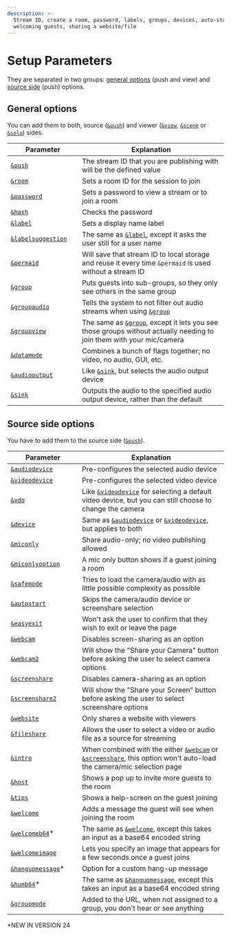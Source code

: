 ```yaml
---
description: >-
  Stream ID, create a room, password, labels, groups, devices, auto-start,
  welcoming guests, sharing a website/file
---
```


# Setup Parameters

They are separated in two groups: [general options](./#general-options) (push and view) and [source side](./#source-side-options) (push) options.

## General options

You can add them to both, source ([`&push`](../../source-settings/push.md)) and viewer ([`&view`](../view-parameters/view.md), [`&scene`](../view-parameters/scene.md) or [`&solo`](../mixer-scene-parameters/and-solo.md)) sides.

<table><thead><tr><th width="150">Parameter</th><th>Explanation</th></tr></thead><tbody><tr><td><a href="../../source-settings/push.md"><code>&#x26;push</code></a></td><td>The stream ID that you are publishing with will be the defined value</td></tr><tr><td><a href="../../general-settings/room.md"><code>&#x26;room</code></a></td><td>Sets a room ID for the session to join</td></tr><tr><td><a href="../../general-settings/password.md"><code>&#x26;password</code></a></td><td>Sets a password to view a stream or to join a room</td></tr><tr><td><a href="../../newly-added-parameters/and-hash.md"><code>&#x26;hash</code></a></td><td>Checks the password</td></tr><tr><td><a href="../../general-settings/label.md"><code>&#x26;label</code></a></td><td>Sets a display name label</td></tr><tr><td><a href="and-labelsuggestion.md"><code>&#x26;labelsuggestion</code></a></td><td>The same as <a href="../../general-settings/label.md"><code>&#x26;label</code></a>, except it asks the user still for a user name</td></tr><tr><td><a href="and-permaid.md"><code>&#x26;permaid</code></a></td><td>Will save that stream ID to local storage and reuse it every time <code>&#x26;permaid</code> is used without a stream ID</td></tr><tr><td><a href="../../general-settings/and-group.md"><code>&#x26;group</code></a></td><td>Puts guests into sub-groups, so they only see others in the same group</td></tr><tr><td><a href="../../general-settings/and-groupaudio.md"><code>&#x26;groupaudio</code></a></td><td>Tells the system to not filter out audio streams when using <a href="../../general-settings/and-group.md"><code>&#x26;group</code></a></td></tr><tr><td><a href="and-groupview.md"><code>&#x26;groupview</code></a></td><td>The same as <a href="../../general-settings/and-group.md"><code>&#x26;group</code></a>, except it lets you see those groups without actually needing to join them with your mic/camera</td></tr><tr><td><a href="../../newly-added-parameters/and-datamode.md"><code>&#x26;datamode</code></a></td><td>Combines a bunch of flags together; no video, no audio, GUI, etc.</td></tr><tr><td><a href="and-audiooutput.md"><code>&#x26;audiooutput</code></a></td><td>Like <a href="../view-parameters/and-sink.md"><code>&#x26;sink</code></a>, but selects the audio output device</td></tr><tr><td><a href="../view-parameters/and-sink.md"><code>&#x26;sink</code></a></td><td>Outputs the audio to the specified audio output device, rather than the default</td></tr></tbody></table>

## Source side options

You have to add them to the source side ([`&push`](../../source-settings/push.md)).

<table><thead><tr><th width="150">Parameter</th><th>Explanation</th></tr></thead><tbody><tr><td><a href="../../source-settings/audiodevice.md"><code>&#x26;audiodevice</code></a></td><td>Pre-configures the selected audio device</td></tr><tr><td><a href="../../source-settings/videodevice.md"><code>&#x26;videodevice</code></a></td><td>Pre-configures the selected video device</td></tr><tr><td><a href="../../newly-added-parameters/and-vdo.md"><code>&#x26;vdo</code></a></td><td>Like <a href="../../source-settings/videodevice.md"><code>&#x26;videodevice</code></a> for selecting a default video device, but you can still choose to change the camera</td></tr><tr><td><a href="../../source-settings/and-device.md"><code>&#x26;device</code></a></td><td>Same as <a href="../../source-settings/audiodevice.md"><code>&#x26;audiodevice</code></a> or <a href="../../source-settings/videodevice.md"><code>&#x26;videodevice</code></a>, but applies to both</td></tr><tr><td><a href="../../source-settings/miconly.md"><code>&#x26;miconly</code></a></td><td>Share audio-only; no video publishing allowed</td></tr><tr><td><a href="and-miconlyoption.md"><code>&#x26;miconlyoption</code></a></td><td>A mic only button shows if a guest joining a room</td></tr><tr><td><a href="../../newly-added-parameters/and-safemode.md"><code>&#x26;safemode</code></a></td><td>Tries to load the camera/audio with as little possible complexity as possible</td></tr><tr><td><a href="../../source-settings/and-autostart.md"><code>&#x26;autostart</code></a></td><td>Skips the camera/audio device or screenshare selection</td></tr><tr><td><a href="../../source-settings/easyexit.md"><code>&#x26;easyexit</code></a></td><td>Won't ask the user to confirm that they wish to exit or leave the page</td></tr><tr><td><a href="../../source-settings/and-webcam.md"><code>&#x26;webcam</code></a></td><td>Disables screen-sharing as an option</td></tr><tr><td><a href="../../newly-added-parameters/and-webcam2.md"><code>&#x26;webcam2</code></a></td><td>Will show the "Share your Camera" button before asking the user to select camera options</td></tr><tr><td><a href="../../source-settings/screenshare.md"><code>&#x26;screenshare</code></a></td><td>Disables camera-sharing as an option</td></tr><tr><td><a href="../../newly-added-parameters/and-screenshare2.md"><code>&#x26;screenshare2</code></a></td><td>Will show the "Share your Screen" button before asking the user to select screenshare options</td></tr><tr><td><a href="../../source-settings/and-website.md"><code>&#x26;website</code></a></td><td>Only shares a website with viewers</td></tr><tr><td><a href="../../source-settings/and-fileshare.md"><code>&#x26;fileshare</code></a></td><td>Allows the user to select a video or audio file as a source for streaming</td></tr><tr><td><a href="../../source-settings/intro.md"><code>&#x26;intro</code></a></td><td>When combined with the either <a href="../../source-settings/and-webcam.md"><code>&#x26;webcam</code></a> or <a href="../../source-settings/screenshare.md"><code>&#x26;screenshare</code></a>, this option won't auto-load the camera/mic selection page</td></tr><tr><td><a href="../../newly-added-parameters/and-host.md"><code>&#x26;host</code></a></td><td>Shows a pop up to invite more guests to the room</td></tr><tr><td><a href="../../general-settings/tips.md"><code>&#x26;tips</code></a></td><td>Shows a help-screen on the guest joining</td></tr><tr><td><a href="../../newly-added-parameters/and-welcome.md"><code>&#x26;welcome</code></a></td><td>Adds a message the guest will see when joining the room</td></tr><tr><td><a href="and-welcomeb64.md"><code>&#x26;welcomeb64</code></a>*</td><td>The same as <a href="../../newly-added-parameters/and-welcome.md"><code>&#x26;welcome</code></a>, except this takes an input as a base64 encoded string</td></tr><tr><td><a href="and-welcomeimage.md"><code>&#x26;welcomeimage</code></a></td><td>Lets you specify an image that appears for a few seconds once a guest joins</td></tr><tr><td><a href="and-hangupmessage.md"><code>&#x26;hangupmessage</code></a>*</td><td>Option for a custom hang-up message</td></tr><tr><td><a href="and-humb64.md"><code>&#x26;humb64</code></a>*</td><td>The same as <a href="and-hangupmessage.md"><code>&#x26;hangupmessage</code></a>, except this takes an input as a base64 encoded string</td></tr><tr><td><a href="and-groupmode.md"><code>&#x26;groupmode</code></a></td><td>Added to the URL, when not assigned to a group, you don't hear or see anything</td></tr></tbody></table>

\*NEW IN VERSION 24
